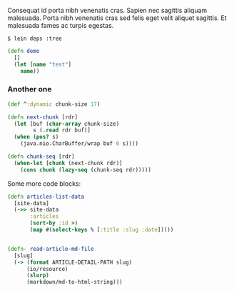 Consequat id porta nibh venenatis cras. Sapien nec sagittis aliquam malesuada.
Porta nibh venenatis cras sed felis eget velit aliquet sagittis. Et malesuada fames ac turpis egestas.

```shell script
$ lein deps :tree
```

```clojure
(defn demo
  []
  (let [name "test"]
    name))
```

### Another one

```clojure
(def ^:dynamic chunk-size 17)

(defn next-chunk [rdr]
  (let [buf (char-array chunk-size)
        s (.read rdr buf)]
  (when (pos? s)
    (java.nio.CharBuffer/wrap buf 0 s))))

(defn chunk-seq [rdr]
  (when-let [chunk (next-chunk rdr)]
    (cons chunk (lazy-seq (chunk-seq rdr)))))
```

Some more code blocks:

```clojure
(defn articles-list-data
  [site-data]
  (->> site-data
       :articles
       (sort-by :id >)
       (map #(select-keys % [:title :slug :date]))))


(defn- read-article-md-file
  [slug]
  (-> (format ARTICLE-DETAIL-PATH slug)
      (io/resource)
      (slurp)
      (markdown/md-to-html-string)))
```
